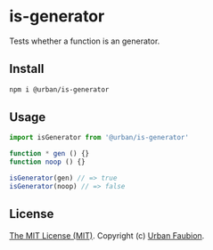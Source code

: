 # is-generator

Tests whether a function is an generator.


## Install

```sh
npm i @urban/is-generator
```


## Usage

```js
import isGenerator from '@urban/is-generator'

function * gen () {}
function noop () {}

isGenerator(gen) // => true
isGenerator(noop) // => false
```


## License

[The MIT License (MIT)](LICENSE). Copyright (c) [Urban Faubion](http://urbanfaubion.com).
